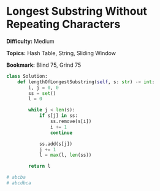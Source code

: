 # Longest Substring Without Repeating Characters

**Difficulty:** Medium

**Topics:** Hash Table, String, Sliding Window

**Bookmark:** Blind 75, Grind 75

```python
class Solution:
    def lengthOfLongestSubstring(self, s: str) -> int:
        i, j = 0, 0
        ss = set()
        l = 0

        while j < len(s):
            if s[j] in ss:
                ss.remove(s[i])
                i += 1
                continue

            ss.add(s[j])
            j += 1
            l = max(l, len(ss))

        return l

# abcba
# abcdbca
```

